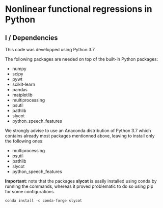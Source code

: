 # Nonlinear functional regressions in Python

## I / Dependencies
This code was developped using Python 3.7

The following packages are needed on top of the built-in Python packages:
- numpy
- scipy
- pywt
- scikit-learn
- pandas
- matplotlib
- multiprocessing
- psutil
- pathlib
- slycot
- python_speech_features

We strongly advise to use an Anaconda distribution of Python 3.7
which contains already most packages mentionned above, leaving to install only the following ones:
- multiprocessing
- psutil
- pathlib
- slycot
- python_speech_features

**Important**: note that the packages **slycot** is easily installed
using conda by running the commands, whereas it proved problematic to do so using pip
for some configurations. 
```
conda install -c conda-forge slycot
```
